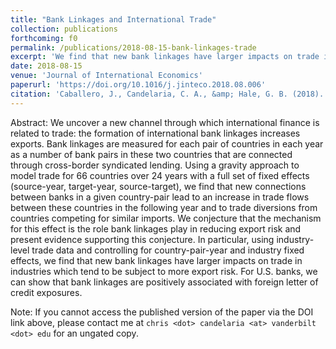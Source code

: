 ```yaml
---
title: "Bank Linkages and International Trade"
collection: publications
forthcoming: f0
permalink: /publications/2018-08-15-bank-linkages-trade
excerpt: 'We find that new bank linkages have larger impacts on trade in industries which tend to be subject to more export risk. For U.S. banks, we can show that bank linkages are positively associated with foreign letter of credit exposures.'
date: 2018-08-15
venue: 'Journal of International Economics'
paperurl: 'https://doi.org/10.1016/j.jinteco.2018.08.006'
citation: 'Caballero, J., Candelaria, C. A., &amp; Hale, G. B. (2018). Bank Linkages and International Trade. <i>Journal of International Economics</i>, <i>115</i>, 30–47.'
---
```

Abstract: We uncover a new channel through which international finance is related to trade: the formation of international bank linkages increases exports. Bank linkages are measured for each pair of countries in each year as a number of bank pairs in these two countries that are connected through cross-border syndicated lending. Using a gravity approach to model trade for 66 countries over 24 years with a full set of fixed effects (source-year, target-year, source-target), we find that new connections between banks in a given country-pair lead to an increase in trade flows between these countries in the following year and to trade diversions from countries competing for similar imports. We conjecture that the mechanism for this effect is the role bank linkages play in reducing export risk and present evidence supporting this conjecture. In particular, using industry-level trade data and controlling for country-pair-year and industry fixed effects, we find that new bank linkages have larger impacts on trade in industries which tend to be subject to more export risk. For U.S. banks, we can show that bank linkages are positively associated with foreign letter of credit exposures.

Note: If you cannot access the published version of the paper via the DOI link above, please contact me at `chris <dot> candelaria <at> vanderbilt <dot> edu` for an ungated copy. 
